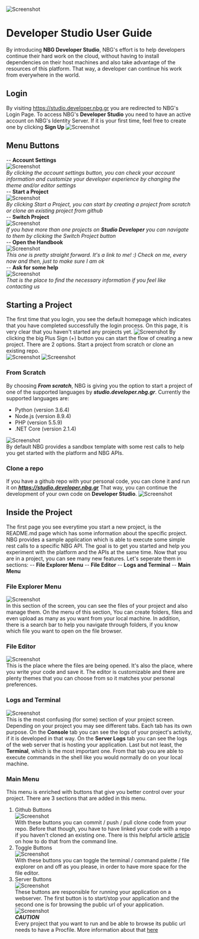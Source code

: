 ![Screenshot](https://microsites.nbg.gr/api.gateway/publicportal/sites/default/files/2018-11/black_logo.jpg) 
# Developer Studio User Guide
By introducing **NBG Developer Studio**, NBG's effort is to help developers continue their hard work on the cloud, without having to install dependencies on their host machines and also take advantage of the resources of this platform. That way, a developer can continue his work from everywhere in the world.
## Login
By visiting https://studio.developer.nbg.gr you are redirected to NBG's Login Page. To access NBG's **Developer Studio** you need to have an active account on NBG's Identity Server. If it is your first time, feel free to create one by clicking **Sign Up**
![Screenshot](https://files.nbg.gr/studio/login.PNG) 
## Menu Buttons
-- **Account Settings**<br />
![Screenshot](https://files.nbg.gr/studio/account-settings.PNG) <br />
*By clicking the account settings button, you can check your account information and customize your developer experience by changing the theme and/or editor settings*<br />
-- **Start a Project**<br />
![Screenshot](https://files.nbg.gr/studio/start-project.PNG) <br />
*By clicking Start a Project, you can start by creating a project from scratch or clone an existing project from github*<br />
-- **Switch Project**<br />
![Screenshot](https://files.nbg.gr/studio/switch-project.PNG)<br />
*If you have more than one projects on **Studio Developer** you can navigate to them by clicking the Switch Project button*<br />
-- **Open the Handbook**<br />
![Screenshot](https://files.nbg.gr/studio/handbook.PNG)<br />
*This one is pretty straight forward. It's a link to me! :) Check on me, every now and then, just to make sure I am ok*<br />
-- **Ask for some help**<br />
![Screenshot](https://files.nbg.gr/studio/help.PNG)<br />
*That is the place to find the necessary information if you feel like contacting us*

## Starting a Project
The first time that you login, you see the default homepage which indicates that you have completed successfully the login process. On this page, it is very clear that you haven't started any projects yet. 
![Screenshot](https://files.nbg.gr/studio/homepage.PNG)
By clicking the big Plus Sign (+) button you can start the flow of creating a new project. There are 2 options. Start a project from scratch or clone an existing repo.<br />
![Screenshot](https://files.nbg.gr/studio/start-project.PNG) ![Screenshot](https://files.nbg.gr/studio/start-project-2.PNG)
### From Scratch
By choosing ***From scratch***, NBG is giving you the option to start a project of one of the supported languages by ***studio.developer.nbg.gr***. Currently the supported languages are: 
* Python (version 3.6.4)
* Node.js (version 8.9.4)
* PHP (version 5.5.9)
* .NET Core (version 2.1.4)

![Screenshot](https://files.nbg.gr/studio/from-scratch.PNG)<br />
By default NBG provides a sandbox template with some rest calls to help you get started with the platform and NBG APIs.

### Clone a repo
If you have a github repo with your personal code, you can clone it and run it on ***https://studio.developer.nbg.gr***
That way, you can continue the development of your own code on **Developer Studio**. 
![Screenshot](https://files.nbg.gr/studio/clone-from-repo.PNG)
## Inside the Project 
The first page you see everytime you start a new project, is the README.md page which has some information about the specific project. NBG provides a sample application which is able to execute some simple rest calls to a specific NBG API. The goal is to get you started and help you experiment with the platform and the APIs at the same time.
Now that you are in a project, you can see many new features. Let's seperate them in sections:
-- **File Explorer Menu**
-- **File Editor**
-- **Logs and Terminal**
-- **Main Menu**
### File Explorer Menu
![Screenshot](https://files.nbg.gr/studio/file-explorer.PNG)<br />
In this section of the screen, you can see the files of your project and also manage them. On the menu of this section, You can create folders, files and even upload as many as you want from your local machine. In addition, there is a search bar to help you navigate through folders, if you know which file you want to open on the file browser.
### File Editor
![Screenshot](https://files.nbg.gr/studio/file-editor.PNG)<br />
This is the place where the files are being opened. It's also the place, where you write your code and save it. The editor is customizable and there are plenty themes that you can choose from so it matches your personal preferences.
### Logs and Terminal
![Screenshot](https://files.nbg.gr/studio/command-line.PNG)<br />
This is the most confusing (for some) section of your project screen. Depending on your project you may see different tabs. Each tab has its own purpose. On the **Console** tab you can see the logs of your project's activity, if it is developed in that way. On the **Server Logs** tab you can see the logs of the web server that is hosting your application. Last but not least, the **Terminal**, which is the most important one. From that tab you are able to execute commands in the shell like you would normally do on your local machine.
### Main Menu
This menu is enriched with buttons that give you better control over your project. There are 3 sections that are added in this menu.
1. Github Buttons<br />
![Screenshot](https://files.nbg.gr/studio/github-buttons.PNG)<br />
With these buttons you can commit / push / pull clone code from your repo. Before that though, you have to have linked your code with a repo if you haven't cloned an existing one. There is this helpful article [article](https://help.github.com/en/articles/adding-an-existing-project-to-github-using-the-command-line) on how to do that from the command line.
2. Toggle Buttons<br />
![Screenshot](https://files.nbg.gr/studio/toggle-buttons.PNG)<br />
With these buttons you can toggle the terminal / command palette / file explorer on and off as you please, in order to have more space for the file editor.
3. Server Buttons<br />
![Screenshot](https://files.nbg.gr/studio/server-buttons.PNG)<br />
These buttons are responsible for running your application on a webserver. The first button is to start/stop your application and the second one is for browsing the public url of your application.
![Screenshot](https://files.nbg.gr/studio/public-url.PNG)<br />
***CAUTION*** <br />
Every project that you want to run and be able to browse its public url needs to have a Procfile. More information about that [here](https://help.sourcelair.com/webserver/procfiles/)

